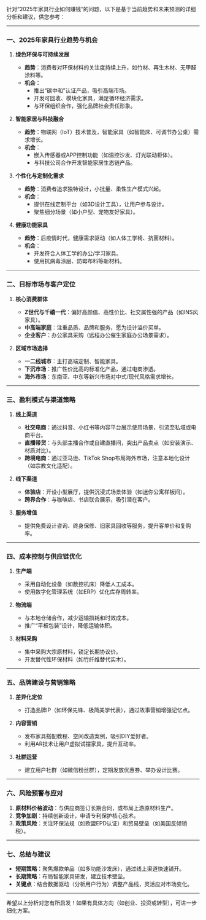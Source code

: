 针对“2025年家具行业如何赚钱”的问题，以下是基于当前趋势和未来预测的详细分析和建议，供您参考：

---

### **一、2025年家具行业趋势与机会**
1. **绿色环保与可持续发展**  
   - **趋势**：消费者对环保材料的关注度持续上升，如竹材、再生木材、无甲醛涂料等。  
   - **机会**：  
     - 推出“碳中和”认证产品，吸引高端市场。  
     - 开发可回收、模块化家具，满足循环经济需求。  
     - 与环保组织合作，强化品牌社会责任形象。

2. **智能家居与科技融合**  
   - **趋势**：物联网（IoT）技术普及，智能家具（如智能床、可调节办公桌）需求增长。  
   - **机会**：  
     - 嵌入传感器或APP控制功能（如温控沙发、灯光联动柜体）。  
     - 与科技公司合作开发智能家居生态链产品。

3. **个性化与定制化需求**  
   - **趋势**：消费者追求独特设计，小批量、柔性生产模式兴起。  
   - **机会**：  
     - 提供在线定制平台（如3D设计工具），让用户参与设计。  
     - 聚焦细分场景（如小户型、宠物友好家具）。  

4. **健康功能家具**  
   - **趋势**：后疫情时代，健康需求驱动（如人体工学椅、抗菌材料）。  
   - **机会**：  
     - 开发符合人体工学的办公/学习家具。  
     - 使用抗病毒涂层、防霉布料等新材料。

---

### **二、目标市场与客户定位**
1. **核心消费群体**  
   - **Z世代与千禧一代**：偏好高颜值、高性价比、社交属性强的产品（如INS风家具）。  
   - **中高端家庭**：注重品质、品牌和服务，愿为设计溢价买单。  
   - **企业客户**：办公家具采购（远程办公催生家庭办公场景需求）。

2. **区域市场选择**  
   - **一二线城市**：主打高端定制、智能家具。  
   - **下沉市场**：推广性价比高的标准化产品，通过电商渗透。  
   - **海外市场**：东南亚、中东等新兴市场对中式/现代风格需求增长。

---

### **三、盈利模式与渠道策略**
1. **线上渠道**  
   - **社交电商**：通过抖音、小红书等内容平台展示使用场景，引流至私域或电商平台。  
   - **直播带货**：与头部主播合作或自建直播间，突出产品卖点（如安装演示、材质对比）。  
   - **跨境电商**：通过亚马逊、TikTok Shop布局海外市场，注意本地化设计（如宗教文化适配）。

2. **线下渠道**  
   - **体验店**：开设小型展厅，提供沉浸式场景体验（如迷你公寓样板间）。  
   - **跨界合作**：与咖啡店、书店联合展示，吸引潜在客户。  

3. **服务增值**  
   - 提供免费设计咨询、终身保修、旧家具回收等服务，提升客单价和复购率。

---

### **四、成本控制与供应链优化**
1. **生产端**  
   - 采用自动化设备（如数控机床）降低人工成本。  
   - 使用数字化管理系统（如ERP）优化库存周转率。  

2. **物流端**  
   - 与本地仓储合作，减少运输损耗和时效成本。  
   - 推广“平板包装”设计，降低运输体积。

3. **材料采购**  
   - 集中采购大宗原材料，锁定长期协议价。  
   - 开发替代性环保材料（如竹纤维替代实木）。

---

### **五、品牌建设与营销策略**
1. **差异化定位**  
   - 打造品牌IP（如环保先锋、极简美学代表），通过故事营销增强记忆点。  

2. **内容营销**  
   - 发布家具搭配教程、空间改造案例，吸引DIY爱好者。  
   - 利用AR技术让用户虚拟试摆家具，提升互动率。  

3. **社群运营**  
   - 建立用户社群（如微信粉丝群），定期发放优惠券、举办设计比赛。  

---

### **六、风险预警与应对**
1. **原材料价格波动**：与供应商签订长期合同，或布局上游原材料生产。  
2. **竞争加剧**：持续创新设计，申请专利保护核心技术。  
3. **政策风险**：关注环保法规（如欧盟EPD认证）和贸易壁垒（如美国反倾销税）。  

---

### **七、总结与建议**
- **短期策略**：聚焦爆款单品（如多功能沙发床），通过线上渠道快速铺开。  
- **长期策略**：布局智能家具研发，建立技术壁垒。  
- **关键点**：结合数据驱动（分析用户行为）调整产品线，灵活应对市场变化。

---

希望以上分析对您有所启发！如果有具体方向（如创业、投资或转型），可进一步细化方案。
